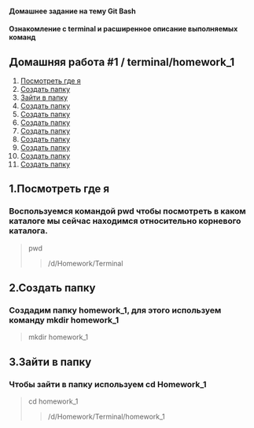 #### Домашнее задание на тему Git Bash

#### Ознакомление с terminal и расширенное описание выполняемых команд

##  Домашняя работа #1 / terminal/homework_1

   1. <a href="#tekst1">Посмотреть где я</a>
   2. <a href="#tekst2">Создать папку</a>
   3. <a href="#tekst3">Зайти в папку</a>
   4. <a href="#tekst4">Создать папку</a>
   5. <a href="#tekst5">Создать папку</a>
   6. <a href="#tekst6">Создать папку</a>
   7. <a href="#tekst7">Создать папку</a>
   8. <a href="#tekst8">Создать папку</a>
   9. <a href="#tekst9">Создать папку</a>
   10. <a href="#tekst10">Создать папку</a>
   11. <a href="#tekst11">Создать папку</a>
##  1.Посмотреть где я <a name="tekst1"></a>
### Воспользуемся командой pwd чтобы посмотреть в каком каталоге мы сейчас находимся относительно корневого каталога.

>pwd
>>/d/Homework/Terminal 

##  2.Создать папку <a name="tekst2"></a>
### Создадим папку homework_1, для этого используем команду mkdir homework_1

>mkdir homework_1

##  3.Зайти в папку <a name="tekst3"></a>
### Чтобы зайти в папку используем cd Homework_1 

>cd homework_1 
>>/d/Homework/Terminal/homework_1
